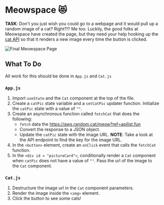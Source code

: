 # Meowspace 😻

**TASK**: Don't you just wish you could go to a webpage and it would pull up a random image of a cat? Right?!? Me too. Luckily, the good folks at Meowspace have created the page, but they need your help hooking up the [cat API](https://aws.random.cat/meow?ref=apilist.fun) so that it renders a new image every time the button is clicked.

![Final Meowspace Page](MeowspaceFinal.png)

## What To Do

All work for this should be done in `App.js` and `Cat.js`

### `App.js`
1. Import `useState` and the `Cat` component at the top of the file.
2. Create a `catPic` state variable and a `setCatPic` updater function. Initialize the `catPic` state with a value of `""`.
3. Create an asynchronous function called `fetchCat` that does the following:
    - `fetch` data the https://aws.random.cat/meow?ref=apilist.fun
    - Convert the response to a JSON object.
    - Update the `catPic` state with the image URL. **NOTE**: Take a look at the API endpoint to find the key for the image URL.
4. In the `<button>` element, create an `onClick` event that calls the `fetchCat` function.
5. In the `<div id = "pictureCard">`, conditionally render a `Cat` component when `catPic` does not have a value of `""`. Pass the url of the image to the `Cat` component.

### `Cat.js`
1. Destructure the image url in the `Cat` component parameters.
2. Render the image inside the `<img>` element.
3. Click the button to see some cats!